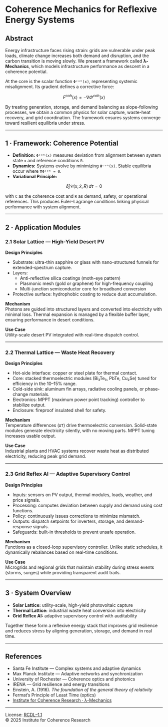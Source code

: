 # Coherence Mechanics for Reflexive Energy Systems  

## Abstract  
Energy infrastructure faces rising strain: grids are vulnerable under peak loads, climate change increases both demand and disruption, and the carbon transition is moving slowly. We present a framework called **λ-Mechanics**, which models infrastructure performance as descent in a coherence potential.  

At the core is the scalar function `Φᶜᵒʰ(x)`, representing systemic misalignment. Its gradient defines a corrective force:  

$$
F^{coh}(x) = -\nabla \Phi^{coh}(x)
$$  

By treating generation, storage, and demand balancing as slope-following processes, we obtain a common physics for solar capture, waste-heat recovery, and grid coordination. The framework ensures systems converge toward resilient equilibria under stress.  

---

## 1 · Framework: Coherence Potential  

- **Definition:** `Φᶜᵒʰ(x)` measures deviation from alignment between system state `x` and reference conditions `R`.  
- **Dynamics:** Systems evolve by minimizing `Φᶜᵒʰ(x)`. Stable equilibria occur where `∇Φᶜᵒʰ = 0`.  
- **Variational Principle:**  

$$
\delta \int \mathcal{C}(x, \dot{x}, R) \, d\tau = 0
$$  

with `C` as the coherence cost and `R` as demand, safety, or operational references. This produces Euler–Lagrange conditions linking physical performance with system alignment.  

---

## 2 · Application Modules  

### 2.1 Solar Lattice — High-Yield Desert PV  
**Design Principles**  
- Substrate: ultra-thin sapphire or glass with nano-structured funnels for extended-spectrum capture.  
- Layers:  
  - Anti-reflective silica coatings (moth-eye pattern)  
  - Plasmonic mesh (gold or graphene) for high-frequency coupling  
  - Multi-junction semiconductor core for broadband conversion  
- Protective surface: hydrophobic coating to reduce dust accumulation.  

**Mechanism**  
Photons are guided into structured layers and converted into electricity with minimal loss. Thermal expansion is managed by a flexible buffer layer, ensuring performance in desert conditions.  

**Use Case**  
Utility-scale desert PV integrated with real-time dispatch control.  

---

### 2.2 Thermal Lattice — Waste Heat Recovery  
**Design Principles**  
- Hot-side interface: copper or steel plate for thermal contact.  
- Core: stacked thermoelectric modules (Bi₂Te₃, PbTe, Cu₂Se) tuned for efficiency in the 10–15% range.  
- Cold-side sink: aluminum fin arrays, radiative cooling panels, or phase-change materials.  
- Electronics: MPPT (maximum power point tracking) controller to stabilize output.  
- Enclosure: fireproof insulated shell for safety.  

**Mechanism**  
Temperature differences (`ΔT`) drive thermoelectric conversion. Solid-state modules generate electricity silently, with no moving parts. MPPT tuning increases usable output.  

**Use Case**  
Industrial plants and HVAC systems recover waste heat as distributed electricity, reducing peak grid demand.  

---

### 2.3 Grid Reflex AI — Adaptive Supervisory Control  
**Design Principles**  
- Inputs: sensors on PV output, thermal modules, loads, weather, and price signals.  
- Processing: computes deviation between supply and demand using cost functions.  
- Policy: continuously issues corrections to minimize mismatch.  
- Outputs: dispatch setpoints for inverters, storage, and demand-response signals.  
- Safeguards: built-in thresholds to prevent unsafe operation.  

**Mechanism**  
Functions as a closed-loop supervisory controller. Unlike static schedules, it dynamically rebalances based on real-time conditions.  

**Use Case**  
Microgrids and regional grids that maintain stability during stress events (storms, surges) while providing transparent audit trails.  

---

## 3 · System Overview  
- **Solar Lattice:** utility-scale, high-yield photovoltaic capture  
- **Thermal Lattice:** industrial waste heat conversion into electricity  
- **Grid Reflex AI:** adaptive supervisory control with auditability  

Together these form a reflexive energy stack that improves grid resilience and reduces stress by aligning generation, storage, and demand in real time.  

---

## References  
- Santa Fe Institute — Complex systems and adaptive dynamics  
- Max Planck Institute — Adaptive networks and synchronization  
- University of Rochester — Coherence optics and photonics  
- IRENA — Grid resilience and energy transitions  
- Einstein, A. (1916). *The foundation of the general theory of relativity*  
- Fermat’s Principle of Least Time (optics)  
- [Institute for Coherence Research · λ-Mechanics](https://github.com/institut-forma/repo/tree/main/public/lambda-mechanics)  

---

License: [RCDL–1.1](https://github.com/institut-forma/repo/blob/main/LICENSE.md)  
© 2025 Institute for Coherence Research  
